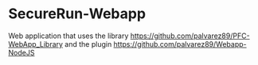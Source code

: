 SecureRun-Webapp
================

Web application that uses the library https://github.com/palvarez89/PFC-WebApp_Library and the plugin https://github.com/palvarez89/Webapp-NodeJS